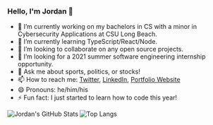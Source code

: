 ### Hello, I'm Jordan 👋

- 🔭 I’m currently working on my bachelors in CS with a minor in Cybersecurity Applications at CSU Long Beach.
- 🌱 I’m currently learning TypeScript/React/Node.
- 👯 I’m looking to collaborate on any open source projects.
- 🤔 I’m looking for a 2021 summer software engineering internship opportunity.
- 💬 Ask me about sports, politics, or stocks!
- 📫 How to reach me: [Twitter](https://twitter.com/jordanhilado), [LinkedIn](https://www.linkedin.com/in/jordanhilado), [Portfolio Website](http://jordanhilado.github.io/)
- 😄 Pronouns: he/him/his
- ⚡ Fun fact: I just started to learn how to code this year!

<img align="left" alt="Jordan's GitHub Stats" src="https://github-readme-stats.codestackr.vercel.app/api?username=jordanhilado&show_icons=true&theme=dracula"/>

![Top Langs](https://github-readme-stats.vercel.app/api/top-langs/?username=jordanhilado&show_icons=true&theme=dracula)
